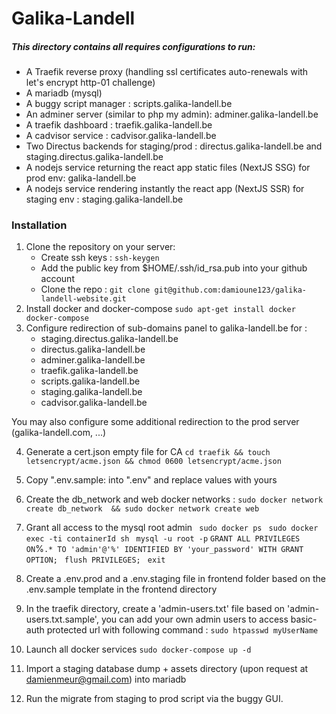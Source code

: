 # Galika-Landell
##### This directory contains all requires configurations to run:
 - A Traefik reverse proxy (handling ssl certificates auto-renewals with let's encrypt http-01 challenge)
 - A mariadb (mysql)
 - A buggy script manager : scripts.galika-landell.be
 - An adminer server (similar to php my admin): adminer.galika-landell.be
 - A traefik dashboard : traefik.galika-landell.be
 - A cadvisor service : cadvisor.galika-landell.be
 - Two Directus backends for staging/prod : directus.galika-landell.be and staging.directus.galika-landell.be
 - A nodejs service returning the react app static files (NextJS SSG) for prod env: galika-landell.be
 - A nodejs service rendering instantly the react app (NextJS SSR) for staging env : staging.galika-landell.be
 
 ### Installation
1. Clone the repository on your server:
    - Create ssh keys : `ssh-keygen`
    - Add the public key from $HOME/.ssh/id_rsa.pub into your github account
    - Clone the repo : `git clone git@github.com:damioune123/galika-landell-website.git`
2. Install docker and docker-compose 
`sudo apt-get install docker docker-compose `
3. Configure redirection of sub-domains panel to galika-landell.be for :
      - staging.directus.galika-landell.be
      - directus.galika-landell.be
      - adminer.galika-landell.be
      - traefik.galika-landell.be
      - scripts.galika-landell.be
      - staging.galika-landell.be
      - cadvisor.galika-landell.be
  
  You may also configure some additional redirection to the prod server (galika-landell.com, ...)

4. Generate a cert.json empty file for CA 
 `cd traefik && touch letsencrypt/acme.json && chmod 0600 letsencrypt/acme.json`

5. Copy ".env.sample:  into ".env" and replace values with yours
6. Create the db_network and web docker networks :
 `sudo docker network create db_network  && sudo docker network create web`
7. Grant all access to the mysql root admin
` sudo docker ps`
` sudo docker exec -ti containerId sh`
` mysql -u root -p`
` GRANT ALL PRIVILEGES ON `%`.* TO 'admin'@'%' IDENTIFIED BY 'your_password' WITH GRANT OPTION;`
` flush PRIVILEGES;`
` exit`
8. Create a .env.prod and a .env.staging file in frontend folder based on the .env.sample template in the frontend directory
9. In the traefik directory, create a 'admin-users.txt' file based on 'admin-users.txt.sample', you can add your own admin users to access basic-auth protected url with following command :
 `sudo htpasswd myUserName`
10. Launch all docker services
 `sudo docker-compose up -d `
11. Import a staging database dump + assets directory (upon request at damienmeur@gmail.com) into mariadb
12. Run the migrate from staging to prod script via the buggy GUI.
